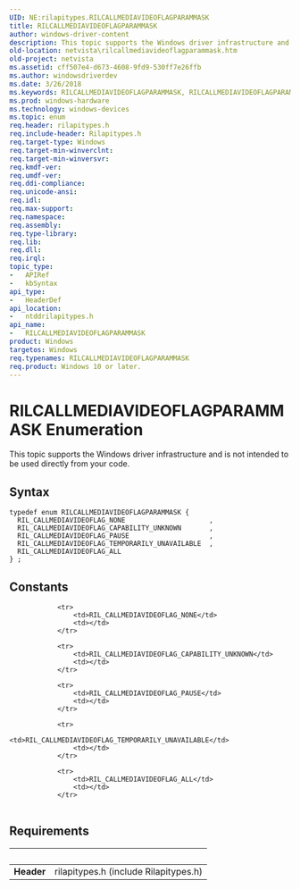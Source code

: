 ```yaml
---
UID: NE:rilapitypes.RILCALLMEDIAVIDEOFLAGPARAMMASK
title: RILCALLMEDIAVIDEOFLAGPARAMMASK
author: windows-driver-content
description: This topic supports the Windows driver infrastructure and is not intended to be used directly from your code.
old-location: netvista\rilcallmediavideoflagparammask.htm
old-project: netvista
ms.assetid: cff507e4-d673-4608-9fd9-530ff7e26ffb
ms.author: windowsdriverdev
ms.date: 3/26/2018
ms.keywords: RILCALLMEDIAVIDEOFLAGPARAMMASK, RILCALLMEDIAVIDEOFLAGPARAMMASK enumeration [Network Drivers Starting with Windows Vista], RIL_CALLMEDIAVIDEOFLAG_ALL, RIL_CALLMEDIAVIDEOFLAG_CAPABILITY_UNKNOWN, RIL_CALLMEDIAVIDEOFLAG_PAUSE, RIL_CALLMEDIAVIDEOFLAG_TEMPORARILY_UNAVAILABLE, netvista.rilcallmediavideoflagparammask, ntddrilapitypes/RILCALLMEDIAVIDEOFLAGPARAMMASK, ntddrilapitypes/RIL_CALLMEDIAVIDEOFLAG_ALL, ntddrilapitypes/RIL_CALLMEDIAVIDEOFLAG_CAPABILITY_UNKNOWN, ntddrilapitypes/RIL_CALLMEDIAVIDEOFLAG_PAUSE, ntddrilapitypes/RIL_CALLMEDIAVIDEOFLAG_TEMPORARILY_UNAVAILABLE
ms.prod: windows-hardware
ms.technology: windows-devices
ms.topic: enum
req.header: rilapitypes.h
req.include-header: Rilapitypes.h
req.target-type: Windows
req.target-min-winverclnt: 
req.target-min-winversvr: 
req.kmdf-ver: 
req.umdf-ver: 
req.ddi-compliance: 
req.unicode-ansi: 
req.idl: 
req.max-support: 
req.namespace: 
req.assembly: 
req.type-library: 
req.lib: 
req.dll: 
req.irql: 
topic_type:
-	APIRef
-	kbSyntax
api_type:
-	HeaderDef
api_location:
-	ntddrilapitypes.h
api_name:
-	RILCALLMEDIAVIDEOFLAGPARAMMASK
product: Windows
targetos: Windows
req.typenames: RILCALLMEDIAVIDEOFLAGPARAMMASK
req.product: Windows 10 or later.
---
```


# RILCALLMEDIAVIDEOFLAGPARAMMASK Enumeration
This topic supports the Windows driver infrastructure and is not intended to be used directly from your code.

## Syntax
```
typedef enum RILCALLMEDIAVIDEOFLAGPARAMMASK {
  RIL_CALLMEDIAVIDEOFLAG_NONE                     ,
  RIL_CALLMEDIAVIDEOFLAG_CAPABILITY_UNKNOWN       ,
  RIL_CALLMEDIAVIDEOFLAG_PAUSE                    ,
  RIL_CALLMEDIAVIDEOFLAG_TEMPORARILY_UNAVAILABLE  ,
  RIL_CALLMEDIAVIDEOFLAG_ALL
} ;
```

## Constants

<table>
            
                <tr>
                    <td>RIL_CALLMEDIAVIDEOFLAG_NONE</td>
                    <td></td>
                </tr>
            
                <tr>
                    <td>RIL_CALLMEDIAVIDEOFLAG_CAPABILITY_UNKNOWN</td>
                    <td></td>
                </tr>
            
                <tr>
                    <td>RIL_CALLMEDIAVIDEOFLAG_PAUSE</td>
                    <td></td>
                </tr>
            
                <tr>
                    <td>RIL_CALLMEDIAVIDEOFLAG_TEMPORARILY_UNAVAILABLE</td>
                    <td></td>
                </tr>
            
                <tr>
                    <td>RIL_CALLMEDIAVIDEOFLAG_ALL</td>
                    <td></td>
                </tr>
</table>


## Requirements
| &nbsp; | &nbsp; |
| ---- |:---- |
| **Header** | rilapitypes.h (include Rilapitypes.h) |